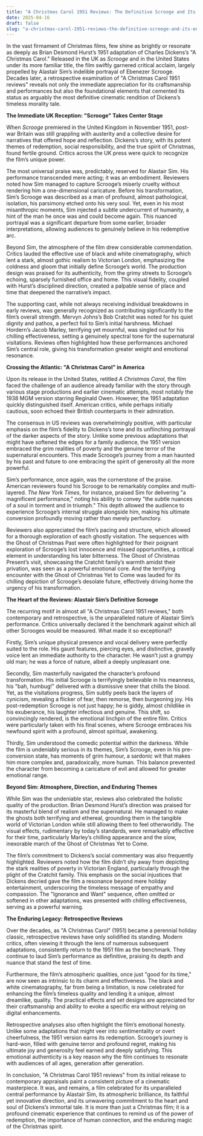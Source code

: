 ```yaml
---
title: "A Christmas Carol 1951 Reviews: The Definitive Scrooge and Its Enduring Legacy"
date: 2025-04-16
draft: false
slug: "a-christmas-carol-1951-reviews-the-definitive-scrooge-and-its-enduring-legacy" 
---
```


In the vast firmament of Christmas films, few shine as brightly or resonate as deeply as Brian Desmond Hurst’s 1951 adaptation of Charles Dickens’s "A Christmas Carol." Released in the UK as *Scrooge* and in the United States under its more familiar title, the film swiftly garnered critical acclaim, largely propelled by Alastair Sim’s indelible portrayal of Ebenezer Scrooge. Decades later, a retrospective examination of "A Christmas Carol 1951 reviews" reveals not only the immediate appreciation for its craftsmanship and performances but also the foundational elements that cemented its status as arguably the most definitive cinematic rendition of Dickens’s timeless morality tale.

**The Immediate UK Reception: "Scrooge" Takes Center Stage**

When *Scrooge* premiered in the United Kingdom in November 1951, post-war Britain was still grappling with austerity and a collective desire for narratives that offered hope and reflection. Dickens’s story, with its potent themes of redemption, social responsibility, and the true spirit of Christmas, found fertile ground. Critics across the UK press were quick to recognize the film’s unique power.

The most universal praise was, predictably, reserved for Alastair Sim. His performance transcended mere acting; it was an embodiment. Reviewers noted how Sim managed to capture Scrooge’s miserly cruelty without rendering him a one-dimensional caricature. Before his transformation, Sim’s Scrooge was described as a man of profound, almost pathological, isolation, his parsimony etched onto his very soul. Yet, even in his most misanthropic moments, Sim injected a subtle undercurrent of humanity, a hint of the man he once was and could become again. This nuanced portrayal was a significant departure from some earlier, broader interpretations, allowing audiences to genuinely believe in his redemptive arc.

Beyond Sim, the atmosphere of the film drew considerable commendation. Critics lauded the effective use of black and white cinematography, which lent a stark, almost gothic realism to Victorian London, emphasizing the coldness and gloom that initially define Scrooge’s world. The production design was praised for its authenticity, from the grimy streets to Scrooge’s echoing, sparsely furnished office and home. This visual fidelity, coupled with Hurst’s disciplined direction, created a palpable sense of place and time that deepened the narrative’s impact.

The supporting cast, while not always receiving individual breakdowns in early reviews, was generally recognized as contributing significantly to the film’s overall strength. Mervyn Johns’s Bob Cratchit was noted for his quiet dignity and pathos, a perfect foil to Sim’s initial harshness. Michael Hordern’s Jacob Marley, terrifying yet mournful, was singled out for his chilling effectiveness, setting a genuinely spectral tone for the supernatural visitations. Reviews often highlighted how these performances anchored Sim’s central role, giving his transformation greater weight and emotional resonance.

**Crossing the Atlantic: "A Christmas Carol" in America**

Upon its release in the United States, retitled *A Christmas Carol*, the film faced the challenge of an audience already familiar with the story through various stage productions and earlier cinematic attempts, most notably the 1938 MGM version starring Reginald Owen. However, the 1951 adaptation quickly distinguished itself. American critics, while perhaps initially cautious, soon echoed their British counterparts in their admiration.

The consensus in US reviews was overwhelmingly positive, with particular emphasis on the film’s fidelity to Dickens’s tone and its unflinching portrayal of the darker aspects of the story. Unlike some previous adaptations that might have softened the edges for a family audience, the 1951 version embraced the grim realities of poverty and the genuine terror of the supernatural encounters. This made Scrooge’s journey from a man haunted by his past and future to one embracing the spirit of generosity all the more powerful.

Sim’s performance, once again, was the cornerstone of the praise. American reviewers found his Scrooge to be remarkably complex and multi-layered. *The New York Times*, for instance, praised Sim for delivering "a magnificent performance," noting his ability to convey "the subtle nuances of a soul in torment and in triumph." This depth allowed the audience to experience Scrooge’s internal struggle alongside him, making his ultimate conversion profoundly moving rather than merely perfunctory.

Reviewers also appreciated the film’s pacing and structure, which allowed for a thorough exploration of each ghostly visitation. The sequences with the Ghost of Christmas Past were often highlighted for their poignant exploration of Scrooge’s lost innocence and missed opportunities, a critical element in understanding his later bitterness. The Ghost of Christmas Present’s visit, showcasing the Cratchit family’s warmth amidst their privation, was seen as a powerful emotional core. And the terrifying encounter with the Ghost of Christmas Yet to Come was lauded for its chilling depiction of Scrooge’s desolate future, effectively driving home the urgency of his transformation.

**The Heart of the Reviews: Alastair Sim’s Definitive Scrooge**

The recurring motif in almost all "A Christmas Carol 1951 reviews," both contemporary and retrospective, is the unparalleled nature of Alastair Sim’s performance. Critics universally declared it the benchmark against which all other Scrooges would be measured. What made it so exceptional?

Firstly, Sim’s unique physical presence and vocal delivery were perfectly suited to the role. His gaunt features, piercing eyes, and distinctive, gravelly voice lent an immediate authority to the character. He wasn’t just a grumpy old man; he was a force of nature, albeit a deeply unpleasant one.

Secondly, Sim masterfully navigated the character’s profound transformation. His initial Scrooge is terrifyingly believable in his meanness, his "bah, humbug!" delivered with a dismissive sneer that chills the blood. Yet, as the visitations progress, Sim subtly peels back the layers of cynicism, revealing a flicker of fear, then remorse, then burgeoning joy. His post-redemption Scrooge is not just happy; he is giddy, almost childlike in his exuberance, his laughter infectious and genuine. This shift, so convincingly rendered, is the emotional linchpin of the entire film. Critics were particularly taken with his final scenes, where Scrooge embraces his newfound spirit with a profound, almost spiritual, awakening.

Thirdly, Sim understood the comedic potential within the darkness. While the film is undeniably serious in its themes, Sim’s Scrooge, even in his pre-conversion state, has moments of grim humour, a sardonic wit that makes him more complex and, paradoxically, more human. This balance prevented the character from becoming a caricature of evil and allowed for greater emotional range.

**Beyond Sim: Atmosphere, Direction, and Enduring Themes**

While Sim was the undeniable star, reviews also celebrated the holistic quality of the production. Brian Desmond Hurst’s direction was praised for its masterful blend of realism and the supernatural. He managed to make the ghosts both terrifying and ethereal, grounding them in the tangible world of Victorian London while still allowing them to feel otherworldly. The visual effects, rudimentary by today’s standards, were remarkably effective for their time, particularly Marley’s chilling appearance and the slow, inexorable march of the Ghost of Christmas Yet to Come.

The film’s commitment to Dickens’s social commentary was also frequently highlighted. Reviewers noted how the film didn’t shy away from depicting the stark realities of poverty in Victorian England, particularly through the plight of the Cratchit family. This emphasis on the social injustices that Dickens decried gave the film a resonance beyond mere holiday entertainment, underscoring the timeless message of empathy and compassion. The "Ignorance and Want" sequence, often omitted or softened in other adaptations, was presented with chilling effectiveness, serving as a powerful warning.

**The Enduring Legacy: Retrospective Reviews**

Over the decades, as "A Christmas Carol" (1951) became a perennial holiday classic, retrospective reviews have only solidified its standing. Modern critics, often viewing it through the lens of numerous subsequent adaptations, consistently return to the 1951 film as the benchmark. They continue to laud Sim’s performance as definitive, praising its depth and nuance that stand the test of time.

Furthermore, the film’s atmospheric qualities, once just "good for its time," are now seen as intrinsic to its charm and effectiveness. The black and white cinematography, far from being a limitation, is now celebrated for enhancing the film’s timeless quality and lending it a unique, almost dreamlike, quality. The practical effects and set designs are appreciated for their craftsmanship and ability to evoke a specific era without relying on digital enhancements.

Retrospective analyses also often highlight the film’s emotional honesty. Unlike some adaptations that might veer into sentimentality or overt cheerfulness, the 1951 version earns its redemption. Scrooge’s journey is hard-won, filled with genuine terror and profound regret, making his ultimate joy and generosity feel earned and deeply satisfying. This emotional authenticity is a key reason why the film continues to resonate with audiences of all ages, generation after generation.

In conclusion, "A Christmas Carol 1951 reviews" from its initial release to contemporary appraisals paint a consistent picture of a cinematic masterpiece. It was, and remains, a film celebrated for its unparalleled central performance by Alastair Sim, its atmospheric brilliance, its faithful yet innovative direction, and its unwavering commitment to the heart and soul of Dickens’s immortal tale. It is more than just a Christmas film; it is a profound cinematic experience that continues to remind us of the power of redemption, the importance of human connection, and the enduring magic of the Christmas spirit.